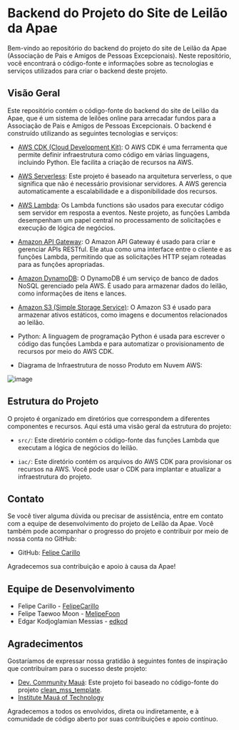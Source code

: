 # Backend do Projeto do Site de Leilão da Apae

Bem-vindo ao repositório do backend do projeto do site de Leilão da Apae (Associação de Pais e Amigos de Pessoas Excepcionais). Neste repositório, você encontrará o código-fonte e informações sobre as tecnologias e serviços utilizados para criar o backend deste projeto.

## Visão Geral

Este repositório contém o código-fonte do backend do site de Leilão da Apae, que é um sistema de leilões online para arrecadar fundos para a Associação de Pais e Amigos de Pessoas Excepcionais. O backend é construído utilizando as seguintes tecnologias e serviços:

- [AWS CDK (Cloud Development Kit)](https://aws.amazon.com/cdk/): O AWS CDK é uma ferramenta que permite definir infraestrutura como código em várias linguagens, incluindo Python. Ele facilita a criação de recursos na AWS.

- [AWS Serverless](https://aws.amazon.com/serverless/): Este projeto é baseado na arquitetura serverless, o que significa que não é necessário provisionar servidores. A AWS gerencia automaticamente a escalabilidade e a disponibilidade dos recursos.

- [AWS Lambda](https://aws.amazon.com/lambda/): Os Lambda functions são usados para executar código sem servidor em resposta a eventos. Neste projeto, as funções Lambda desempenham um papel central no processamento de solicitações e execução de lógica de negócios.

- [Amazon API Gateway](https://aws.amazon.com/api-gateway/): O Amazon API Gateway é usado para criar e gerenciar APIs RESTful. Ele atua como uma interface entre o cliente e as funções Lambda, permitindo que as solicitações HTTP sejam roteadas para as funções apropriadas.

- [Amazon DynamoDB](https://aws.amazon.com/dynamodb/): O DynamoDB é um serviço de banco de dados NoSQL gerenciado pela AWS. É usado para armazenar dados do leilão, como informações de itens e lances.

- [Amazon S3 (Simple Storage Service)](https://aws.amazon.com/s3/): O Amazon S3 é usado para armazenar ativos estáticos, como imagens e documentos relacionados ao leilão.

- Python: A linguagem de programação Python é usada para escrever o código das funções Lambda e para automatizar o provisionamento de recursos por meio do AWS CDK.

- Diagrama de Infraestrutura de nosso Produto em Nuvem AWS:

![image](https://github.com/FelipeCarillo/apaeleilao_mss/assets/63021830/3177a46c-ada9-481c-b5e5-92daf1f40db7)

## Estrutura do Projeto

O projeto é organizado em diretórios que correspondem a diferentes componentes e recursos. Aqui está uma visão geral da estrutura do projeto:

- `src/`: Este diretório contém o código-fonte das funções Lambda que executam a lógica de negócios do leilão.

- `iac/`: Este diretório contém os arquivos do AWS CDK para provisionar os recursos na AWS. Você pode usar o CDK para implantar e atualizar a infraestrutura do projeto.

## Contato

Se você tiver alguma dúvida ou precisar de assistência, entre em contato com a equipe de desenvolvimento do projeto de Leilão da Apae. Você também pode acompanhar o progresso do projeto e contribuir por meio de nossa conta no GitHub:

- GitHub: [Felipe Carillo](https://github.com/FelipeCarillo)

Agradecemos sua contribuição e apoio à causa da Apae!

## Equipe de Desenvolvimento

- Felipe Carillo - [FelipeCarillo](https://github.com/FelipeCarillo)
- Felipe Taewoo Moon - [MelipeFoon](https://github.com/MelipeFoon)
- Edgar Kodjoglamian Messias - [edkod](https://github.com/edkod)

## Agradecimentos

Gostaríamos de expressar nossa gratidão à seguintes fontes de inspiração que contribuíram para o sucesso deste projeto:

- [Dev. Community Mauá](https://github.com/Maua-Dev): Este projeto foi baseado no código-fonte do projeto [clean_mss_template](https://github.com/Maua-Dev/clean_mss_template).
- [Institute Mauá of Technology](https://www.maua.br/)

Agradecemos a todos os envolvidos, direta ou indiretamente, e à comunidade de código aberto por suas contribuições e apoio contínuo.
